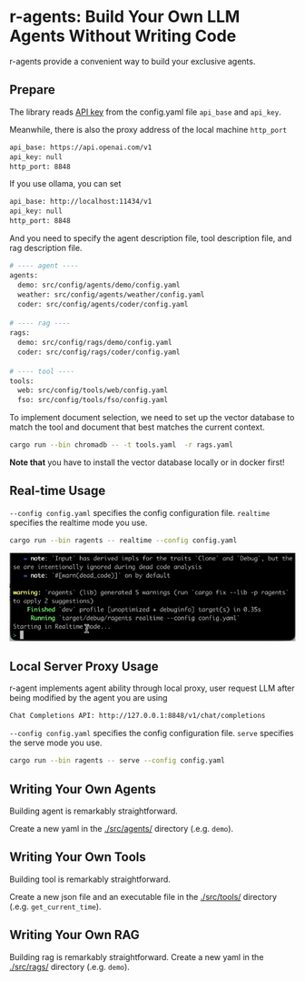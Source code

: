 # r-agents: Build Your Own LLM Agents Without Writing Code
r-agents provide a convenient way to build your exclusive agents.

## Prepare

The library reads [API key](https://platform.openai.com/account/api-keys) from the config.yaml file `api_base` and `api_key`.

Meanwhile, there is also the proxy address of the local machine `http_port`
```bash
api_base: https://api.openai.com/v1
api_key: null
http_port: 8848
```

If you use ollama, you can set
```bash
api_base: http://localhost:11434/v1       
api_key: null
http_port: 8848
```
And you need to specify the agent description file, tool description file, and rag description file.
```bash
# ---- agent ----
agents:
  demo: src/config/agents/demo/config.yaml
  weather: src/config/agents/weather/config.yaml
  coder: src/config/agents/coder/config.yaml

# ---- rag ----
rags:
  demo: src/config/rags/demo/config.yaml
  coder: src/config/rags/coder/config.yaml

# ---- tool ----
tools:
  web: src/config/tools/web/config.yaml
  fso: src/config/tools/fso/config.yaml

```

To implement document selection, we need to set up the vector database to match the tool and document that best matches the current context.
```bash
cargo run --bin chromadb -- -t tools.yaml  -r rags.yaml
```
**Note that** you have to install the vector database locally or in docker first!

## Real-time Usage
`--config config.yaml` specifies the config configuration file.
`realtime` specifies the realtime mode you use.


```bash
cargo run --bin ragents -- realtime --config config.yaml
```

![My GIF](media/realtime.gif)

## Local Server Proxy Usage
r-agent implements agent ability through local proxy, user request LLM after being modified by the agent you are using
```bash
Chat Completions API: http://127.0.0.1:8848/v1/chat/completions
```

`--config config.yaml` specifies the config configuration file.
`serve` specifies the serve mode you use.


```bash
cargo run --bin ragents -- serve --config config.yaml
```



## Writing Your Own Agents

Building agent is remarkably straightforward. 


Create a new yaml in the [./src/agents/](./src/agents/) directory (.e.g. `demo`).

## Writing Your Own Tools

Building tool is remarkably straightforward. 

Create a new json file and an executable file in the [./src/tools/](./src/tools/) directory (.e.g. `get_current_time`).

## Writing Your Own RAG
Building rag is remarkably straightforward. 
Create a new yaml in the [./src/rags/](./src/rags/) directory (.e.g. `demo`).
